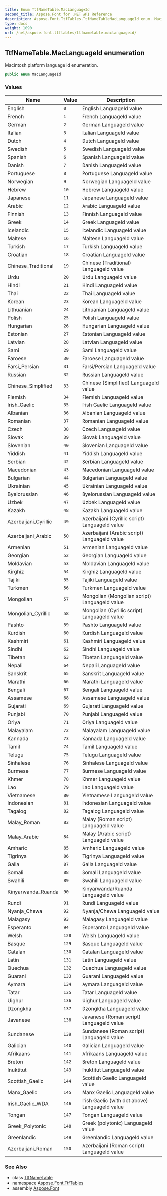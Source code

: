 ```yaml
---
title: Enum TtfNameTable.MacLanguageId
second_title: Aspose.Font for .NET API Reference
description: Aspose.Font.TtfTables.TtfNameTableMacLanguageId enum. Macintosh platform language id enumeration
type: docs
weight: 1090
url: /net/aspose.font.ttftables/ttfnametable.maclanguageid/
---
```

## TtfNameTable.MacLanguageId enumeration

Macintosh platform language id enumeration.

```csharp
public enum MacLanguageId
```

### Values

| Name | Value | Description |
| --- | --- | --- |
| English | `0` | English LanguageId value |
| French | `1` | French LanguageId value |
| German | `2` | German LanguageId value |
| Italian | `3` | Italian LanguageId value |
| Dutch | `4` | Dutch LanguageId value |
| Swedish | `5` | Swedish LanguageId value |
| Spanish | `6` | Spanish LanguageId value |
| Danish | `7` | Danish LanguageId value |
| Portuguese | `8` | Portuguese LanguageId value |
| Norwegian | `9` | Norwegian LanguageId value |
| Hebrew | `10` | Hebrew LanguageId value |
| Japanese | `11` | Japanese LanguageId value |
| Arabic | `12` | Arabic LanguageId value |
| Finnish | `13` | Finnish LanguageId value |
| Greek | `14` | Greek LanguageId value |
| Icelandic | `15` | Icelandic LanguageId value |
| Maltese | `16` | Maltese LanguageId value |
| Turkish | `17` | Turkish LanguageId value |
| Croatian | `18` | Croatian LanguageId value |
| Chinese_Traditional | `19` | Chinese (Traditional) LanguageId value |
| Urdu | `20` | Urdu LanguageId value |
| Hindi | `21` | Hindi LanguageId value |
| Thai | `22` | Thai LanguageId value |
| Korean | `23` | Korean LanguageId value |
| Lithuanian | `24` | Lithuanian LanguageId value |
| Polish | `25` | Polish LanguageId value |
| Hungarian | `26` | Hungarian LanguageId value |
| Estonian | `27` | Estonian LanguageId value |
| Latvian | `28` | Latvian LanguageId value |
| Sami | `29` | Sami LanguageId value |
| Faroese | `30` | Faroese LanguageId value |
| Farsi_Persian | `31` | Farsi/Persian LanguageId value |
| Russian | `32` | Russian LanguageId value |
| Chinese_Simplified | `33` | Chinese (Simplified) LanguageId value |
| Flemish | `34` | Flemish LanguageId value |
| Irish_Gaelic | `35` | Irish Gaelic LanguageId value |
| Albanian | `36` | Albanian LanguageId value |
| Romanian | `37` | Romanian LanguageId value |
| Czech | `38` | Czech LanguageId value |
| Slovak | `39` | Slovak LanguageId value |
| Slovenian | `40` | Slovenian LanguageId value |
| Yiddish | `41` | Yiddish LanguageId value |
| Serbian | `42` | Serbian LanguageId value |
| Macedonian | `43` | Macedonian LanguageId value |
| Bulgarian | `44` | Bulgarian LanguageId value |
| Ukrainian | `45` | Ukrainian LanguageId value |
| Byelorussian | `46` | Byelorussian LanguageId value |
| Uzbek | `47` | Uzbek LanguageId value |
| Kazakh | `48` | Kazakh LanguageId value |
| Azerbaijani_Cyrillic | `49` | Azerbaijani (Cyrillic script) LanguageId value |
| Azerbaijani_Arabic | `50` | Azerbaijani (Arabic script) LanguageId value |
| Armenian | `51` | Armenian LanguageId value |
| Georgian | `52` | Georgian LanguageId value |
| Moldavian | `53` | Moldavian LanguageId value |
| Kirghiz | `54` | Kirghiz LanguageId value |
| Tajiki | `55` | Tajiki LanguageId value |
| Turkmen | `56` | Turkmen LanguageId value |
| Mongolian | `57` | Mongolian (Mongolian script) LanguageId value |
| Mongolian_Cyrillic | `58` | Mongolian (Cyrillic script) LanguageId value |
| Pashto | `59` | Pashto LanguageId value |
| Kurdish | `60` | Kurdish LanguageId value |
| Kashmiri | `61` | Kashmiri LanguageId value |
| Sindhi | `62` | Sindhi LanguageId value |
| Tibetan | `63` | Tibetan LanguageId value |
| Nepali | `64` | Nepali LanguageId value |
| Sanskrit | `65` | Sanskrit LanguageId value |
| Marathi | `66` | Marathi LanguageId value |
| Bengali | `67` | Bengali LanguageId value |
| Assamese | `68` | Assamese LanguageId value |
| Gujarati | `69` | Gujarati LanguageId value |
| Punjabi | `70` | Punjabi LanguageId value |
| Oriya | `71` | Oriya LanguageId value |
| Malayalam | `72` | Malayalam LanguageId value |
| Kannada | `73` | Kannada LanguageId value |
| Tamil | `74` | Tamil LanguageId value |
| Telugu | `75` | Telugu LanguageId value |
| Sinhalese | `76` | Sinhalese LanguageId value |
| Burmese | `77` | Burmese LanguageId value |
| Khmer | `78` | Khmer LanguageId value |
| Lao | `79` | Lao LanguageId value |
| Vietnamese | `80` | Vietnamese LanguageId value |
| Indonesian | `81` | Indonesian LanguageId value |
| Tagalog | `82` | Tagalog LanguageId value |
| Malay_Roman | `83` | Malay (Roman script) LanguageId value |
| Malay_Arabic | `84` | Malay (Arabic script) LanguageId value |
| Amharic | `85` | Amharic LanguageId value |
| Tigrinya | `86` | Tigrinya LanguageId value |
| Galla | `87` | Galla LanguageId value |
| Somali | `88` | Somali LanguageId value |
| Swahili | `89` | Swahili LanguageId value |
| Kinyarwanda_Ruanda | `90` | Kinyarwanda/Ruanda LanguageId value |
| Rundi | `91` | Rundi LanguageId value |
| Nyanja_Chewa | `92` | Nyanja/Chewa LanguageId value |
| Malagasy | `93` | Malagasy LanguageId value |
| Esperanto | `94` | Esperanto LanguageId value |
| Welsh | `128` | Welsh LanguageId value |
| Basque | `129` | Basque LanguageId value |
| Catalan | `130` | Catalan LanguageId value |
| Latin | `131` | Latin LanguageId value |
| Quechua | `132` | Quechua LanguageId value |
| Guarani | `133` | Guarani LanguageId value |
| Aymara | `134` | Aymara LanguageId value |
| Tatar | `135` | Tatar LanguageId value |
| Uighur | `136` | Uighur LanguageId value |
| Dzongkha | `137` | Dzongkha LanguageId value |
| Javanese | `138` | Javanese (Roman script) LanguageId value |
| Sundanese | `139` | Sundanese (Roman script) LanguageId value |
| Galician | `140` | Galician LanguageId value |
| Afrikaans | `141` | Afrikaans LanguageId value |
| Breton | `142` | Breton LanguageId value |
| Inuktitut | `143` | Inuktitut LanguageId value |
| Scottish_Gaelic | `144` | Scottish Gaelic LanguageId value |
| Manx_Gaelic | `145` | Manx Gaelic LanguageId value |
| Irish_Gaelic_WDA | `146` | Irish Gaelic (with dot above) LanguageId value |
| Tongan | `147` | Tongan LanguageId value |
| Greek_Polytonic | `148` | Greek (polytonic) LanguageId value |
| Greenlandic | `149` | Greenlandic LanguageId value |
| Azerbaijani_Roman | `150` | Azerbaijani (Roman script) LanguageId value |

### See Also

* class [TtfNameTable](../ttfnametable/)
* namespace [Aspose.Font.TtfTables](../../aspose.font.ttftables/)
* assembly [Aspose.Font](../../)


